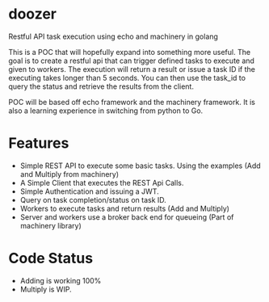 # doozer
Restful API task execution using echo and machinery in golang

This is a POC that will hopefully expand into something more useful. The goal is to create a restful api that can trigger defined tasks to execute and given to workers. The execution will return a result or issue a task ID if the executing takes longer than 5 seconds. You can then use the task_id to query
the status and retrieve the results from the client.

POC will be based off echo framework and the machinery framework. It is also a learning experience in switching from python to Go.

# Features

* Simple REST API to execute some basic tasks. Using the examples (Add and Multiply from machinery)
* A Simple Client that executes the REST Api Calls.
* Simple Authentication and issuing a JWT.
* Query on task completion/status on task ID.
* Workers to execute tasks and return results (Add and Multiply)
* Server and workers use a broker back end for queueing (Part of machinery library)

# Code Status

* Adding is working 100%
* Multiply is WIP.
